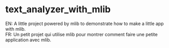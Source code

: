 # text_analyzer_with_mlib
EN: A little project powered by mlib to demonstrate how to make a little app with mlib.<br>FR: Un petit projet qui utilise mlib pour montrer comment faire une petite application avec mlib.
